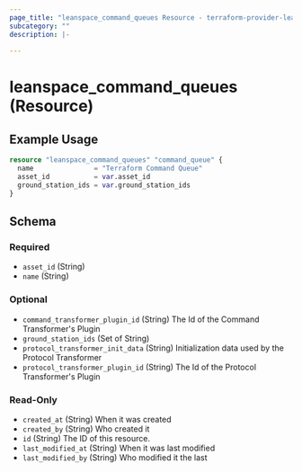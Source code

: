 ```yaml
---
page_title: "leanspace_command_queues Resource - terraform-provider-leanspace"
subcategory: ""
description: |-
  
---
```


# leanspace_command_queues (Resource)



## Example Usage

```terraform
resource "leanspace_command_queues" "command_queue" {
  name               = "Terraform Command Queue"
  asset_id           = var.asset_id
  ground_station_ids = var.ground_station_ids
}
```

<!-- schema generated by tfplugindocs -->
## Schema

### Required

- `asset_id` (String)
- `name` (String)

### Optional

- `command_transformer_plugin_id` (String) The Id of the Command Transformer's Plugin
- `ground_station_ids` (Set of String)
- `protocol_transformer_init_data` (String) Initialization data used by the Protocol Transformer
- `protocol_transformer_plugin_id` (String) The Id of the Protocol Transformer's Plugin

### Read-Only

- `created_at` (String) When it was created
- `created_by` (String) Who created it
- `id` (String) The ID of this resource.
- `last_modified_at` (String) When it was last modified
- `last_modified_by` (String) Who modified it the last
